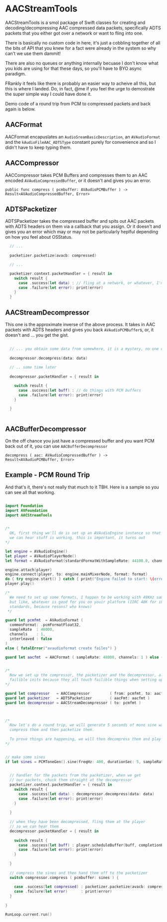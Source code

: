 # AACStreamTools

AACStreamTools is a smol package of Swift classes for creating and decoding/decompressing 
AAC compressed data packets, specifically ADTS packets that you either got over a 
network or want to fling into one.

There is basically no custom code in here, it's just a cobbling together of all the bits of API
that you knew for a fact were already in the system so why can't we use them dammit!

There are also no queues or anything internally becuase I don't know what you kids are using for
that these days, so you'll have to BYO async paradigm.

FRankly it feels like there is probably an easier way to acheive all this, but this is where I landed. Do, 
in fact, @me if you feel the urge to demostrate the super simple way I could have done it.

Demo code of a round trip from PCM to compressed packets and back again is below.

## AACFormat
AACFormat encapuslates an `AudioSreamBasicDescription`, an `AVAudioFormat` and the `kAudioFileAAC_ADTSType` 
constant purely for convenience and so I didn't have to keep typing them.

## AACCompressor

AACCompressor takes PCM Buffers and compresses them to an AAC encoded `AVAudioCompressedBuffer`,
or it doesn't and gives you an error.

`public func compress ( pcmbuffer: AVAudioPCMBuffer ) -> Result<AVAudioCompressedBuffer, Error> `


## ADTSPacketizer

ADTSPacketizer takes the compressed buffer and spits out AAC packets with ADTS headers on them
via a callback that you assign. Or it doesn't and gives you an error which may or may not be
particularly heplful depending on how you feel about OSStatus.

```swift
  // ...
  
  packetizer.packetize(avacb: compressed)

  // ...

  packetizer.context.packetHandler = { result in
    switch result {
      case .success(let data) : // fling at a network, or whatever, I'm not your mum.
      case .failure(let error): print(error)
    }
  }
```

## AACStreamDecompressor

This one is the approximate inverse of the above process. It takes in AAC packets with ADTS headers
and gives you back `AVAudioPCMBuffer`s, or, it doesn't and ... you get the gist.

```swift
 
  // ... you obtain some data from somewhere, it is a mystery, no one can kno it
 
  decompressor.decompress(data: data)
 
  // .. some time later 
 
  decompressor.packetHandler = { result in

    switch result {
      case .success(let buff) : // do things with PCM buffers
      case .failure(let error): print(error)
    }

  }
 
```

## AACBufferDecompressor

On the off chance you just have a compressed buffer and you want PCM back out of it, 
you can use `AACBufferDecompressor`

`decompress ( aac: AVAudioCompressedBuffer ) -> Result<AVAudioPCMBuffer, Error>`


## Example - PCM Round Trip

And that's it, there's not really that much to it TBH. Here is a sample so you can see all that working.

```swift

import Foundation
import AVFoundation
import AACStreamTools


/*
  OK, first thing we'll do is set up an AVAudioEngine instance so that
  we can hear stuff is working, this is important, it turns out
*/

let engine = AVAudioEngine()
let player = AVAudioPlayerNode()
let format = AVAudioFormat(standardFormatWithSampleRate: 44100.0, channels: 1)!

engine.attach(player)
engine.connect(player, to: engine.mainMixerNode, format: format)
do { try engine.start() } catch { print("Engine failed to start: \(error)") }
player.play()

/*
  We need to set up some formats, I happen to be working with 48KHz sampling, so we'll use that
  but like, whatever is good for you on youir platform (IIRC 48K for iOS and 44.1 for macOS as
  standards, because resons? who knows)
 */

guard let pcmfmt  = AVAudioFormat (
  commonFormat: .pcmFormatFloat32,
  sampleRate  : 48000,
  channels    : 1,
  interleaved : false
)
else { fatalError("avaudioformat create failes") }

guard let aacfmt  = AACFormat ( sampleRate: 48000, channels: 1 ) else { fatalError("aacformat create failes") }


/*
  Now we set up the compressor, the packetizer and the decompressor, all of these have
  failible inits because they all touch failible things when setting up, sigh.
*/

guard let compressor   = AACCompressor         ( from: pcmfmt, to: aacfmt ) else { fatalError( "compressor create failed"  ) }
guard let packetizer   = ADTSPacketizer        ( aacFmt: aacfmt )           else { fatalError( "packetizer create failed"  ) }
guard let decompressor = AACStreamDecompressor ( to: pcmfmt )               else { fatalError( "decompressor create failed") }



/*
  Now let's do a round trip, we will generate 5 seconds of mono sine waves at 48KHz in PCM format,
  compress them and then packetize them.
 
  To prove things are happening, we will then decompress them and play them.
*/


// make some sines
if let sines = PCMToneGen().sine(freqHz: 400, durationSec: 5, sampleRate: 48000, amplitude: 1) {

 
  // handler for the packets from the packetizer, when we get
  // our packets, chuck them straight at the decompressor
  packetizer.context.packetHandler = { result in
    switch result {
      case .success(let data) : decompressor.decompress(data: data)
      case .failure(let error): print(error)
    }
    
  }
  
  // when they have been decompressed, fling them at the player
  // so we can hear them
  decompressor.packetHandler = { result in
    
    switch result {
      case .success(let buff) : player.scheduleBuffer(buff, completionHandler: nil)
      case .failure(let error): print(error)
    }
    
  }
  
  // compress the sines and then hand them off to the packetizer
  switch compressor.compress ( pcmbuffer: sines ) {
    
    case .success(let compressed) : packetizer.packetize(avacb: compressed)
    case .failure(let error)      : print(error)
  }
  
}

RunLoop.current.run()

```
